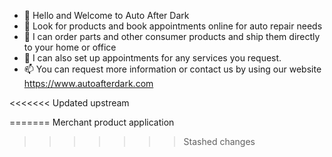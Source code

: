 - 👋 Hello and Welcome to Auto After Dark
- 👀 Look for products and book appointments online for auto repair needs
- 🌱 I can order parts and other consumer products and ship them directly to your home or office 
- 💞️ I can also set up appointments for any services you request.
- 📫 You can request more information or contact us by using our website https://www.autoafterdark.com

<<<<<<< Updated upstream
<!---
Autoafterdarkphx/Autoafterdarkphx is a ✨ special ✨ repository because its `README.md` (this file) appears on your GitHub profile.
You can click the Preview link to take a look at your changes.
--->
=======
Merchant product application
>>>>>>> Stashed changes
